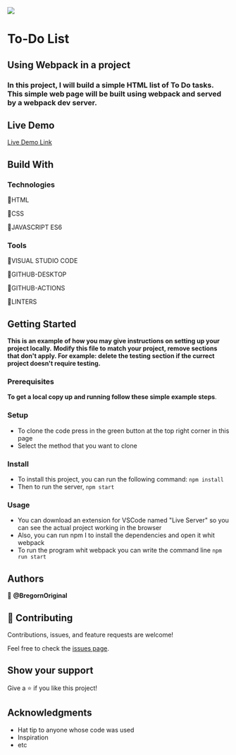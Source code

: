 ![](https://img.shields.io/badge/Microverse-blueviolet)

# To-Do List

## Using Webpack in a project
 
### In this project, I will build a simple HTML list of To Do tasks. This simple web page will be built using webpack and served by a webpack dev server.

## Live Demo

[Live Demo Link](https://bregornoriginal.github.io/to-do-list-whit-webpack/dist)

## Build With

### Technologies

🔷HTML

🔷CSS

🔷JAVASCRIPT ES6

### Tools

💠VISUAL STUDIO CODE

💠GITHUB-DESKTOP

💠GITHUB-ACTIONS

💠LINTERS

## Getting Started

**This is an example of how you may give instructions on setting up your project locally.**
**Modify this file to match your project, remove sections that don't apply. For example: delete the testing section if the currect project doesn't require testing.**

### Prerequisites

**To get a local copy up and running follow these simple example steps**.

### Setup

- To clone the code press in the green button at the top right corner in this page
- Select the method that you want to clone

### Install

- To install this project, you can run the following command: `npm install`
- Then to run the server, `npm start`

### Usage

- You can download an extension for VSCode named "Live Server" so you can see the actual project working in the browser
- Also, you can run npm I to install the dependencies and open it whit webpack
- To run the program whit webpack you can write the command line `npm run start`

## Authors

👤 **@BregornOriginal**

## 🤝 Contributing

Contributions, issues, and feature requests are welcome!

Feel free to check the [issues page](../../issues/).

## Show your support

Give a ⭐️ if you like this project!

## Acknowledgments

- Hat tip to anyone whose code was used
- Inspiration
- etc
